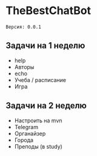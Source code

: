 ﻿# TheBestChatBot
    Версия: 0.0.1
## Задачи на 1 неделю
* help
* Авторы
* echo
* Учеба / расписание
* Игра
## Задачи на 2 неделю
* Настроить на mvn
* Telegram
* Органайзер
* Города
* Преподы (в study)
